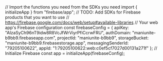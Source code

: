 // Import the functions you need from the SDKs you need import { initializeApp } from "firebase/app"; // TODO: Add SDKs for Firebase products that you want to use // https://firebase.google.com/docs/web/setup#available-libraries // Your web app's Firebase configuration const firebaseConfig = { apiKey: "AIzaSyCh96nT9idw8R8VcJfWrViyrPfiCcrwFRU", authDomain: "maniunite-b9bb9.firebaseapp.com", projectId: "maniunite-b9bb9", storageBucket: "maniunite-b9bb9.firebasestorage.app", messagingSenderId: "79205100622", appId: "1:79205100622:web:c0ef5cf7027d00131a271f" }; // Initialize Firebase const app = initializeApp(firebaseConfig);